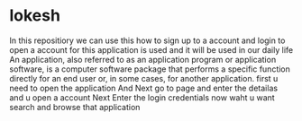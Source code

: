 # lokesh
In this repositiory we can use this how to sign up to a account and login to open a account for this application is used and it will be used in our daily life  An application, also referred to as an application program or application software, is a computer software package that performs a specific function directly for an end user or, in some cases, for another application. first u need to open the application And Next go to page and enter the detailas and u open a account Next Enter the login credentials  now waht u want search and browse that application
